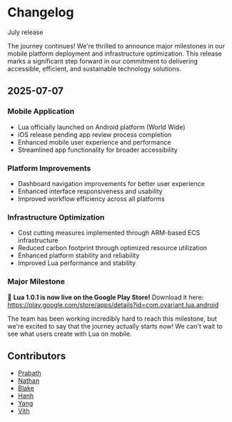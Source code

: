 # Changelog

July release

The journey continues! We're thrilled to announce major milestones in our mobile platform deployment and infrastructure optimization. This release marks a significant step forward in our commitment to delivering accessible, efficient, and sustainable technology solutions.


## 2025-07-07

### Mobile Application
- Lua officially launched on Android platform (World Wide)
- iOS release pending app review process completion
- Enhanced mobile user experience and performance
- Streamlined app functionality for broader accessibility

### Platform Improvements
- Dashboard navigation improvements for better user experience
- Enhanced interface responsiveness and usability
- Improved workflow efficiency across all platforms

### Infrastructure Optimization
- Cost cutting measures implemented through ARM-based ECS infrastructure
- Reduced carbon footprint through optimized resource utilization
- Enhanced platform stability and reliability
- Improved Lua performance and stability

### Major Milestone
🎉 **Lua 1.0.1 is now live on the Google Play Store!** 
Download it here: https://play.google.com/store/apps/details?id=com.ovariant.lua.android

The team has been working incredibly hard to reach this milestone, but we're excited to say that the journey actually starts now! We can't wait to see what users create with Lua on mobile.

## Contributors
- [Prabath](https://www.linkedin.com/in/prabath-udakandage-661187199/)
- [Nathan](https://www.linkedin.com/in/nathan-nguyen-1b40b1188/)
- [Blake](https://www.linkedin.com/in/blake-meier-335529321/)
- [Hanh](https://www.linkedin.com/in/hanh-dang/)
- [Yang](https://www.linkedin.com/in/hong-duong-0103/)
- [Vith](https://www.linkedin.com/in/vithuran-jeya-353358154/)